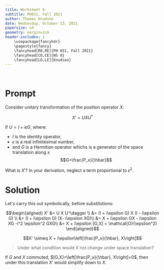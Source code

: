 ```yaml
---
title: Worksheet 8
subtitle: PH651, Fall 2021
author: Thomas Knudson
date: Wednesday, October 13, 2021
papersize: a4
geometry: margin=2cm
header-includes: |
    \usepackage{fancyhdr}
    \pagestyle{fancy}
    \fancyhead[RO,RE]{PH 651, Fall 2021}
    \fancyhead[CO,CE]{WS 8}
    \fancyhead[LO,LE]{Knudson}
---
```


$$\ $$

# Prompt

Consider unitary transformation of the position operator $X$:

$$X' = U X U^\dagger$$

If $U=I+i\epsilon G$, where:

- $I$ is the identity operator,
- $\epsilon$ is a real infinitesimal number,
- and $G$ is a Hermitian operator whichs is a generator of the space translation along $x$ $$G=\frac{P_x}{\hbar}$$

What is $X'$? In your derivation, neglect a term proportional to $\epsilon^2$.

# Solution

Let's carry this out symbolically, before substitutions:

$$\begin{aligned}
X' &= U X U^\dagger \\
&= (I + i\epsilon G) X (I - i\epsilon G) \\
&= (I + i\epsilon G) (X- i\epsilon XG)\\
&= X + i\epsilon GX - i\epsilon XG -i^2 \epsilon^2 GXG\\
&= X + i\epsilon [G,X] + \mathcal{O}(\epsilon^2)
\end{aligned}$$

$$X' \simeq X + i\epsilon\left[\frac{P_x}{\hbar}, X\right]$$

> Under what condition would $X$ not change under space translation?

If $G$ and $X$ commuted, $[G,X]=\left[\frac{P_x}{\hbar}, X\right]=0$, then under this translation $X'$ would simplify down to $X$.
